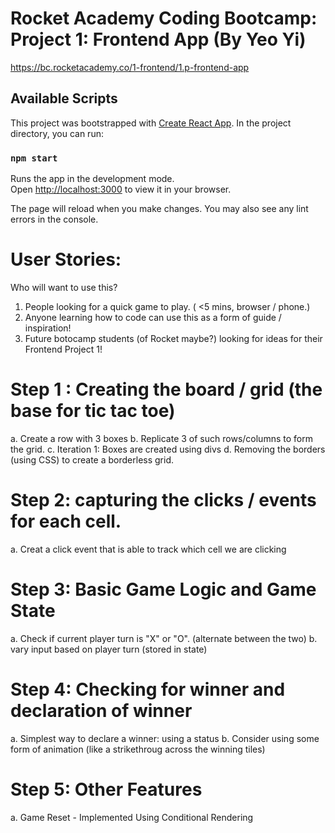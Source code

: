 # Rocket Academy Coding Bootcamp: Project 1: Frontend App (By Yeo Yi)

https://bc.rocketacademy.co/1-frontend/1.p-frontend-app

## Available Scripts

This project was bootstrapped with [Create React App](https://github.com/facebook/create-react-app). In the project directory, you can run:

### `npm start`

Runs the app in the development mode.\
Open [http://localhost:3000](http://localhost:3000) to view it in your browser.

The page will reload when you make changes.
You may also see any lint errors in the console.

# User Stories:

Who will want to use this?

1. People looking for a quick game to play. ( <5 mins, browser / phone.)
2. Anyone learning how to code can use this as a form of guide / inspiration!
3. Future botocamp students (of Rocket maybe?) looking for ideas for their Frontend Project 1!

# Step 1 : Creating the board / grid (the base for tic tac toe)

a. Create a row with 3 boxes
b. Replicate 3 of such rows/columns to form the grid.
c. Iteration 1: Boxes are created using divs
d. Removing the borders (using CSS) to create a borderless grid.

# Step 2: capturing the clicks / events for each cell.

a. Creat a click event that is able to track which cell we are clicking

# Step 3: Basic Game Logic and Game State

a. Check if current player turn is "X" or "O". (alternate between the two)
b. vary input based on player turn (stored in state)

# Step 4: Checking for winner and declaration of winner

a. Simplest way to declare a winner: using a status
b. Consider using some form of animation (like a strikethroug across the winning tiles)

# Step 5: Other Features

a. Game Reset - Implemented Using Conditional Rendering
